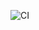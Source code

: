 ![CI](https://github.com/SergeyGurylev-Netology-Projects/ahs-07-http-client/actions/workflows/web.yml/badge.svg)
